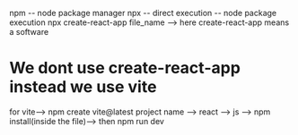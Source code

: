 npm -- node package manager 
npx -- direct execution -- node package execution
npx create-react-app file_name  --> here create-react-app means a software 

# We dont use create-react-app instead we use vite

for vite-->
npm create vite@latest
project name --> react --> js --> npm install(inside the file)--> then npm run dev
